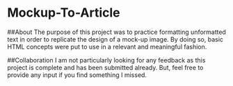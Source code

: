 Mockup-To-Article
=================

##About
The purpose of this project was to practice formatting unformatted text in order to
replicate the design of a mock-up image. By doing so, basic HTML concepts were put to use
in a relevant and meaningful fashion.

##Collaboration
I am not particularly looking for any feedback as this project is complete and has been
submitted already. But, feel free to provide any input if you find something I missed.